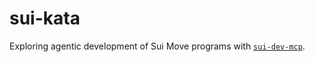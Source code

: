 # sui-kata

Exploring agentic development of Sui Move programs with [`sui-dev-mcp`](https://github.com/ronanyeah/sui-dev-mcp).
